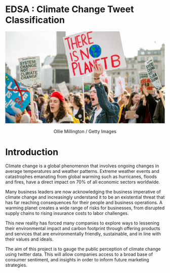 # EDSA : Climate Change Tweet Classification

![climate_change_activists](images/youth-climate-activists.jpg)
<p align="center">Ollie Millington / Getty Images</p>

# Introduction

Climate change is a global phenomenon that involves ongoing changes in average temperatures and weather patterns.
Extreme weather events and catastrophes emanating from global warming such as hurricanes, floods and fires, have a direct impact on 70% of all economic sectors worldwide.

Many business leaders are now acknowledging the business imperative of climate change and increasingly understand it to be an existential threat that has far reaching consequences for their people and business operations.  A warming planet creates a wide range of risks for businesses, from disrupted supply chains to rising insurance costs to labor challenges.

This new reality has forced many companies to explore ways to lessening their environmental impact and carbon footprint through offering products and services that are environmentally friendly, sustainable, and in line with their values and ideals. 

The aim of this project is to gauge the public perception of climate change using twitter data. This will allow companies access to a broad base of consumer sentiment, and insights in order to inform future marketing strategies.
